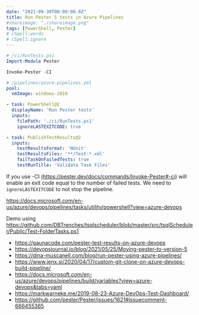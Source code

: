 ```yaml
---
date: "2021-09-30T00:00:00.0Z"
title: Run Pester 5 tests in Azure Pipelines
#shareimage: "./shareimage.png"
tags: [PowerShell, Pester]
# cSpell:words
# cSpell:ignore
---
```


```powershell
# /ci/RunTests.ps1
Import-Module Pester

Invoke-Pester -CI
```

```yaml
# /pipelines/azure-pipelines.yml
pool:
  vmImage: windows-2019

- task: PowerShell@2
  displayName: 'Run Pester tests'
  inputs:
    filePath: './ci/RunTests.ps1'
    ignoreLASTEXITCODE: true

- task: PublishTestResults@2
  inputs:
    testResultsFormat: 'NUnit'
    testResultsFiles: '**/Test-*.xml'
    failTaskOnFailedTests: true
    testRunTitle: 'Validate Task Files'
```

If you use -CI (https://pester.dev/docs/commands/Invoke-Pester#-ci) will enable an exit code equal to the number of failed tests. We need to `ignoreLASTEXITCODE` to not stop the pipeline.

https://docs.microsoft.com/en-us/azure/devops/pipelines/tasks/utility/powershell?view=azure-devops

Demo using https://github.com/DBTrenches/tsqlscheduler/blob/master/src/tsqlScheduler/Public/Test-FolderTasks.ps1

- https://gaunacode.com/pester-test-results-on-azure-devops
- https://devopsjournal.io/blog/2021/05/25/Moving-pester-to-version-5
- https://dina-muscanell.com/blog/run-pester-using-azure-pipelines/
- https://www.jenx.si/2020/04/17/custom-git-clone-on-azure-devops-build-pipeline/
- https://docs.microsoft.com/en-us/azure/devops/pipelines/build/variables?view=azure-devops&tabs=yaml
- https://markwarneke.me/2019-08-23-Azure-DevOps-Test-Dashboard/
- https://github.com/pester/Pester/issues/1621#issuecomment-666455365
